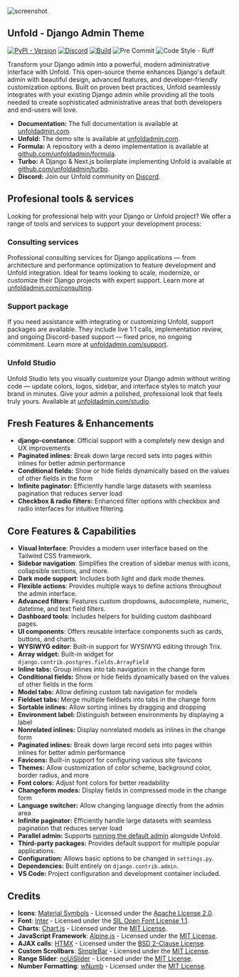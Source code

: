 ![screenshot](https://github.com/user-attachments/assets/87aaad04-f454-42aa-b9ac-e14d41f189ac)

## Unfold - Django Admin Theme

[![PyPI - Version](https://img.shields.io/pypi/v/django-unfold.svg?style=for-the-badge)](https://pypi.org/project/django-unfold/)
[![Discord](https://img.shields.io/discord/1297493955231088650?style=for-the-badge&logo=discord&logoColor=%23ffffff&color=7289da)](https://discord.gg/9sQj9MEbNz)
[![Build](https://img.shields.io/github/actions/workflow/status/unfoldadmin/django-unfold/release.yml?style=for-the-badge)](https://github.com/unfoldadmin/django-unfold/actions?query=workflow%3Arelease)
![Pre Commit](https://img.shields.io/badge/pre--commit-enabled-brightgreen?logo=pre-commit&logoColor=white&style=for-the-badge)
![Code Style - Ruff](https://img.shields.io/badge/code%20style-ruff-30173D.svg?style=for-the-badge)

Transform your Django admin into a powerful, modern administrative interface with Unfold. This open-source theme enhances Django's default admin with beautiful design, advanced features, and developer-friendly customization options. Built on proven best practices, Unfold seamlessly integrates with your existing Django admin while providing all the tools needed to create sophisticated administrative areas that both developers and end-users will love.

- **Documentation:** The full documentation is available at [unfoldadmin.com](https://unfoldadmin.com?utm_medium=github&utm_source=unfold).
- **Unfold:** The demo site is available at [unfoldadmin.com](https://unfoldadmin.com?utm_medium=github&utm_source=unfold).
- **Formula:** A repository with a demo implementation is available at [github.com/unfoldadmin/formula](https://github.com/unfoldadmin/formula?utm_medium=github&utm_source=unfold).
- **Turbo:** A Django & Next.js boilerplate implementing Unfold is available at [github.com/unfoldadmin/turbo](https://github.com/unfoldadmin/turbo?utm_medium=github&utm_source=unfold).
- **Discord:** Join our Unfold community on [Discord](https://discord.gg/9sQj9MEbNz).

## Profesional tools & services

Looking for professional help with your Django or Unfold project? We offer a range of tools and services to support your development process:

### Consulting services

Professional consulting services for Django applications — from architecture and performance optimization to feature development and Unfold integration.
Ideal for teams looking to scale, modernize, or customize their Django projects with expert support. Learn more at [unfoldadmin.com/consulting](https://unfoldadmin.com/consulting/?utm_medium=github&utm_source=unfold).

### Support package

If you need assistance with integrating or customizing Unfold, support packages are available. They include live 1:1 calls, implementation review, and ongoing Discord-based support — fixed price, no ongoing commitment. Learn more at [unfoldadmin.com/support](https://unfoldadmin.com/support/?utm_medium=github&utm_source=unfold).

### Unfold Studio

Unfold Studio lets you visually customize your Django admin without writing code — update colors, logos, sidebar, and interface styles to match your brand in minutes. Give your admin a polished, professional look that feels truly yours. Available at [unfoldadmin.com/studio](https://unfoldadmin.com/studio).

## Fresh Features & Enhancements

- **django-constance**: Official support with a completely new design and UX improvements
- **Paginated inlines:** Break down large record sets into pages within inlines for better admin performance
- **Conditional fields:** Show or hide fields dynamically based on the values of other fields in the form
- **Infinite paginator:** Efficiently handle large datasets with seamless pagination that reduces server load
- **Checkbox & radio filters:** Enhanced filter options with checkbox and radio interfaces for intuitive filtering

## Core Features & Capabilities

- **Visual Interface**: Provides a modern user interface based on the Tailwind CSS framework.
- **Sidebar navigation**: Simplifies the creation of sidebar menus with icons, collapsible sections, and more.
- **Dark mode support**: Includes both light and dark mode themes.
- **Flexible actions**: Provides multiple ways to define actions throughout the admin interface.
- **Advanced filters**: Features custom dropdowns, autocomplete, numeric, datetime, and text field filters.
- **Dashboard tools**: Includes helpers for building custom dashboard pages.
- **UI components**: Offers reusable interface components such as cards, buttons, and charts.
- **WYSIWYG editor**: Built-in support for WYSIWYG editing through Trix.
- **Array widget:** Built-in widget for `django.contrib.postgres.fields.ArrayField`
- **Inline tabs:** Group inlines into tab navigation in the change form
- **Conditional fields:** Show or hide fields dynamically based on the values of other fields in the form
- **Model tabs:** Allow defining custom tab navigation for models
- **Fieldset tabs:** Merge multiple fieldsets into tabs in the change form
- **Sortable inlines:** Allow sorting inlines by dragging and dropping
- **Environment label:** Distinguish between environments by displaying a label
- **Nonrelated inlines:** Display nonrelated models as inlines in the change form
- **Paginated inlines:** Break down large record sets into pages within inlines for better admin performance
- **Favicons:** Built-in support for configuring various site favicons
- **Themes:** Allow customization of color scheme, background color, border radius, and more
- **Font colors:** Adjust font colors for better readability
- **Changeform modes:** Display fields in compressed mode in the change form
- **Language switcher:** Allow changing language directly from the admin area
- **Infinite paginator:** Efficiently handle large datasets with seamless pagination that reduces server load
- **Parallel admin:** Supports [running the default admin](https://unfoldadmin.com/blog/migrating-django-admin-unfold/?utm_medium=github&utm_source=unfold) alongside Unfold.
- **Third-party packages:** Provides default support for multiple popular applications.
- **Configuration:** Allows basic options to be changed in `settings.py`.
- **Dependencies:** Built entirely on `django.contrib.admin`.
- **VS Code:** Project configuration and development container included.

## Credits

- **Icons**: [Material Symbols](https://github.com/google/material-design-icons) - Licensed under the [Apache License 2.0](https://www.apache.org/licenses/LICENSE-2.0).
- **Font**: [Inter](https://github.com/rsms/inter) - Licensed under the [SIL Open Font License 1.1](https://scripts.sil.org/OFL).
- **Charts**: [Chart.js](https://github.com/chartjs/Chart.js) - Licensed under the [MIT License](https://opensource.org/licenses/MIT).
- **JavaScript Framework**: [Alpine.js](https://github.com/alpinejs/alpine) - Licensed under the [MIT License](https://opensource.org/licenses/MIT).
- **AJAX calls**: [HTMX](https://htmx.org/) - Licensed under the [BSD 2-Clause License](https://opensource.org/licenses/BSD-2-Clause).
- **Custom Scrollbars**: [SimpleBar](https://github.com/Grsmto/simplebar) - Licensed under the [MIT License](https://opensource.org/licenses/MIT).
- **Range Slider**: [noUiSlider](https://github.com/leongersen/noUiSlider) - Licensed under the [MIT License](https://opensource.org/licenses/MIT).
- **Number Formatting**: [wNumb](https://github.com/leongersen/wnumb) - Licensed under the [MIT License](https://opensource.org/licenses/MIT).
